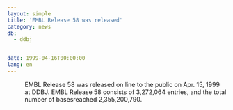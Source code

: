 ```yaml
---
layout: simple
title: 'EMBL Release 58 was released'
category: news
db:
  - ddbj


date: 1999-04-16T00:00:00
lang: en
---
```


<dd>EMBL Release 58 was released on line to the public on Apr. 15, 1999 at DDBJ. EMBL Release 58 consists of 3,272,064 entries, and the total number of basesreached 2,355,200,790.</dd>
